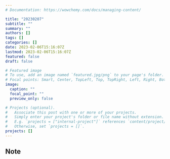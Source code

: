 ```yaml
---
# Documentation: https://wowchemy.com/docs/managing-content/

title: "20230207"
subtitle: ""
summary: ""
authors: []
tags: []
categories: []
date: 2023-02-06T15:16:07Z
lastmod: 2023-02-06T15:16:07Z
featured: false
draft: false

# Featured image
# To use, add an image named `featured.jpg/png` to your page's folder.
# Focal points: Smart, Center, TopLeft, Top, TopRight, Left, Right, BottomLeft, Bottom, BottomRight.
image:
  caption: ""
  focal_point: ""
  preview_only: false

# Projects (optional).
#   Associate this post with one or more of your projects.
#   Simply enter your project's folder or file name without extension.
#   E.g. `projects = ["internal-project"]` references `content/project/deep-learning/index.md`.
#   Otherwise, set `projects = []`.
projects: []
---
```


## Note

